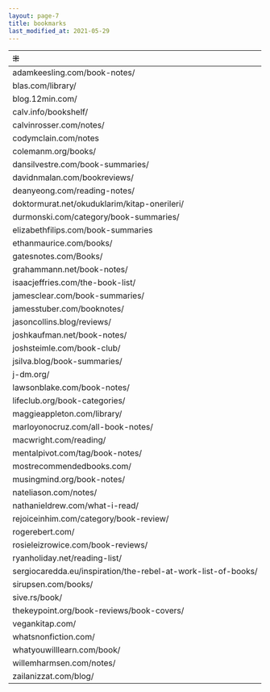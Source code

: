 ```yaml
---
layout: page-7
title: bookmarks
last_modified_at: 2021-05-29
---
```


| ⁜ |
|:---|
| adamkeesling.com/book-notes/ |
| blas.com/library/ |
| blog.12min.com/ |
| calv.info/bookshelf/ |  
| calvinrosser.com/notes/ |  
| codymclain.com/notes |
| colemanm.org/books/ |
| dansilvestre.com/book-summaries/ | 
| davidnmalan.com/bookreviews/ |
| deanyeong.com/reading-notes/ |
| doktormurat.net/okuduklarim/kitap-onerileri/ |
| durmonski.com/category/book-summaries/ |
| elizabethfilips.com/book-summaries |
| ethanmaurice.com/books/ |
| gatesnotes.com/Books/ |
| grahammann.net/book-notes/ |
| isaacjeffries.com/the-book-list/ |
| jamesclear.com/book-summaries/ |
| jamesstuber.com/booknotes/ |
| jasoncollins.blog/reviews/ |
| joshkaufman.net/book-notes/ |
| joshsteimle.com/book-club/ |
| jsilva.blog/book-summaries/ | 
| j-dm.org/ |
| lawsonblake.com/book-notes/ |
| lifeclub.org/book-categories/ |
| maggieappleton.com/library/ |
| marloyonocruz.com/all-book-notes/ |
| macwright.com/reading/ |
| mentalpivot.com/tag/book-notes/ |
| mostrecommendedbooks.com/ |
| musingmind.org/book-notes/ |
| nateliason.com/notes/ |
| nathanieldrew.com/what-i-read/ |
| rejoiceinhim.com/category/book-review/ |
| rogerebert.com/ |
| rosieleizrowice.com/book-reviews/ |
| ryanholiday.net/reading-list/ |
| sergiocaredda.eu/inspiration/the-rebel-at-work-list-of-books/ |
| sirupsen.com/books/ |  
| sive.rs/book/ |
| thekeypoint.org/book-reviews/book-covers/ |
| vegankitap.com/ |
| whatsnonfiction.com/ |
| whatyouwilllearn.com/book/ |
| willemharmsen.com/notes/ |
| zailanizzat.com/blog/ |

<br />

